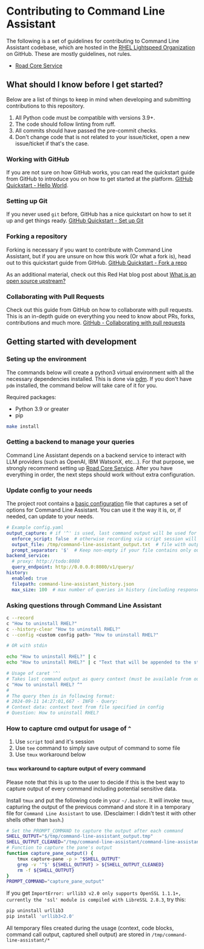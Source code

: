# Contributing to Command Line Assistant

The following is a set of guidelines for contributing to Command Line Assistant codebase, which are hosted in the [RHEL Lightspeed
Organization](https://github.com/rhel-lightspeed) on GitHub. These are mostly guidelines, not rules.

* [Road Core Service](https://github.com/road-core/service)

## What should I know before I get started?

Below are a list of things to keep in mind when developing and submitting
contributions to this repository.

1. All Python code must be compatible with versions 3.9+.
2. The code should follow linting from ruff.
3. All commits should have passed the pre-commit checks.
4. Don't change code that is not related to your issue/ticket, open a new issue/ticket if that's the case.

### Working with GitHub

If you are not sure on how GitHub works, you can read the quickstart guide from GitHub to introduce you on how to get
started at the platform. [GitHub Quickstart - Hello
World](https://docs.github.com/en/get-started/quickstart/hello-world).

### Setting up Git

If you never used `git` before, GitHub has a nice quickstart on how to set it up and get things ready. [GitHub
Quickstart - Set up Git](https://docs.github.com/en/get-started/quickstart/set-up-git)

### Forking a repository

Forking is necessary if you want to contribute with Command Line Assistant, but if you are unsure on how this work (Or what a fork is),
head out to this quickstart guide from GitHub. [GitHub Quickstart - Fork a
repo](https://docs.github.com/en/get-started/quickstart/fork-a-repo)

As an additional material, check out this Red Hat blog post about [What is an open source
upstream?](https://www.redhat.com/en/blog/what-open-source-upstream)

### Collaborating with Pull Requests

Check out this guide from GitHub on how to collaborate with pull requests. This is an in-depth guide on everything you
need to know about PRs, forks, contributions and much more. [GitHub - Collaborating with pull
requests](https://docs.github.com/en/pull-requests/collaborating-with-pull-requests)

## Getting started with development

### Seting up the environment

The commands below will create a python3 virtual environment with all the necessary dependencies installed. This is done
via [pdm](https://pdm-project.org/en/latest/). If you don't have `pdm` installed, the command below will take care of it
for you.

Required packages:
- Python 3.9 or greater
- pip

```sh
make install
```

### Getting a backend to manage your queries

Command Line Assistant depends on a backend service to interact with LLM providers (such as OpenAI, IBM WatsonX, etc...). For that
purpose, we strongly recommend setting up [Road Core Service](https://github.com/road-core/service). After you have
everything in order, the next steps should work without extra configuration.

### Update config to your needs

The project root contains a [basic configuration](./config.yaml) file that captures a set of options for Command Line Assistant. You
can use it the way it is, or, if needed, can update to your needs.

```yml
# Example config.yaml
output_capture: # if '^' is used, last command output will be used for query context
  enforce_script: false  # otherwise recording via script session will be enforced
  output_file: /tmp/command-line-assistant_output.txt  # file with output(s) of regular commands (e.g. ls, echo, etc.)
  prompt_separator: '$'  # Keep non-empty if your file contains only output of commands (not prompt itself)
backend_service:
  # proxy: http://todo:8080
  query_endpoint: http://0.0.0.0:8080/v1/query/
history:
  enabled: true
  filepath: command-line-assistant_history.json
  max_size: 100  # max number of queries in history (including responses)
```

### Asking questions through Command Line Assistant

```sh
c --record
c "How to uninstall RHEL?"
c --history-clear "How to uninstall RHEL?"
c --config <custom config path> "How to uninstall RHEL?"

# OR with stdin

echo "How to uninstall RHEL?" | c
echo "How to uninstall RHEL?" | c "Text that will be appended to the stdin"

# Usage of caret '^'
# Takes last command output as query context (must be available from output_file value in config)
c "How to uninstall RHEL? ^"
#
# The query then is in following format:
# 2024-09-11 14:27:01,667 - INFO - Query:
# Context data: context text from file specified in config
# Question: How to uninstall RHEL?
```

### How to capture cmd output for usage of `^`

1. Use `script` tool and it's session
2. Use `tee` command to simply save output of command to some file
3. Use `tmux` workaround below

#### `tmux` workaround to capture output of every command

Please note that this is up to the user to decide if this is the best way to capture output of every command including
potential sensitive data.

Install `tmux` and put the following code in your `~/.bashrc`. It will invoke `tmux`, capturing the output of the
previous command and store it in a temporary file for `Command Line Assistant` to use. (Desclaimer: I didn't test it with other shells
other than `bash`.)

``` bash
# Set the PROMPT_COMMAND to capture the output after each command
SHELL_OUTPUT="$/tmp/command-line-assistant_output.tmp"
SHELL_OUTPUT_CLEANED="/tmp/command-line-assistant/command-line-assistant_output_cleaned.tmp"
# Function to capture the pane's output
function capture_pane_output() {
    tmux capture-pane -p > "$SHELL_OUTPUT"
    grep -v '^$' ${SHELL_OUTPUT} > ${SHELL_OUTPUT_CLEANED}
    rm -f ${SHELL_OUTPUT}
}
PROMPT_COMMAND="capture_pane_output"
```

If you get `ImportError: urllib3 v2.0 only supports OpenSSL 1.1.1+, currently the 'ssl' module is compiled with LibreSSL
2.8.3`, try this:

```sh
pip uninstall urllib3
pip install 'urllib3<2.0'
```

All temporary files created during the usage (context, code blocks, command call output, captured shell output) are
stored in `/tmp/command-line-assistant/*`
